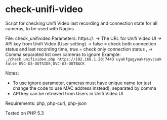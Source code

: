 # check-unifi-video
Script for checking Unifi Video last recording and connection state for all cameras, to be used with Nagios

File: check_unifivideo
Parameters:
            https://<unifi-video-address>:<port> -> The URL for Unifi Video UI
            <api-key from Unifi Video> -> API key from Unifi Video (User setting)
            <boolean-status-only> -> false = check both connection status and last recording time, true = check only connection status
            <ignore-camera-name>,<ignore-camera-name2> -> Comma separated list over cameras to ignore
Example: `./check_unifivideo.php https://192.168.1.20:7443 uyakfgagyeakrsyvcsak false UVC-G3-OUTSIDE,UVC-G3-OUTBACK`

Notes:
* To use ignore parameter, cameras must have unique name (or just change the code to use MAC address instead), separated by comma
* API key can be retrieved from Users in Unifi Video UI

Requirements: php, php-curl, php-json

Tested on PHP 5.3
